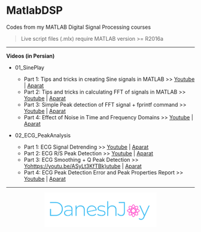                                                                
# MatlabDSP
Codes from my MATLAB Digital Signal Processing courses

> Live script files (.mlx) require MATLAB version >= R2016a
-------------------------------------

**Videos (in Persian)**

- 01_SinePlay
  - Part 1: Tips and tricks in creating Sine signals in MATLAB >> [Youtube](https://youtu.be/Qfki1clmsPs) | [Aparat](https://www.aparat.com/v/kl1eE)
  - Part 2: Tips and tricks in calculating FFT of signals in MATLAB >> [Youtube](https://youtu.be/27PBMl7l6sk) | [Aparat](https://www.aparat.com/v/oYOB7)
  - Part 3: Simple Peak detection of FFT signal + fprintf command >> [Youtube](https://youtu.be/yYXC3fu3Dpo) | [Aparat](https://www.aparat.com/v/B63Lo)
  - Part 4: Effect of Noise in Time and Frequency Domains >> [Youtube](https://youtu.be/4_hRsE792kA) | [Aparat](https://www.aparat.com/v/iZROx)
  
- 02_ECG_PeakAnalysis
  - Part 1: ECG Signal Detrending >> [Youtube](https://youtu.be/c-qYhtngcjU) | [Aparat](https://www.aparat.com/v/ihHDt)
  - Part 2: ECG R/S Peak Detection >> [Youtube](https://youtu.be/ASyLt3KfTBk) | [Aparat](https://www.aparat.com/v/qyzd2)
  - Part 3: ECG Smoothing + Q Peak Detection >> [Yohttps://youtu.be/ASyLt3KfTBk)utube](https://youtu.be/a4GSkAt845E) | [Aparat](https://www.aparat.com/v/I8BkE)
  - Part 4: ECG Peak Detection Error and Peak Properties Report >> [Youtube](https://youtu.be/BenNWPkpSoM) | [Aparat](https://www.aparat.com/v/zr1Tv)
-------------------------------------

<p align="center">
    <img src="./res/logo.png" width="300px" title="DaneshJoy" alt="DaneshJoy"> 
</p>

